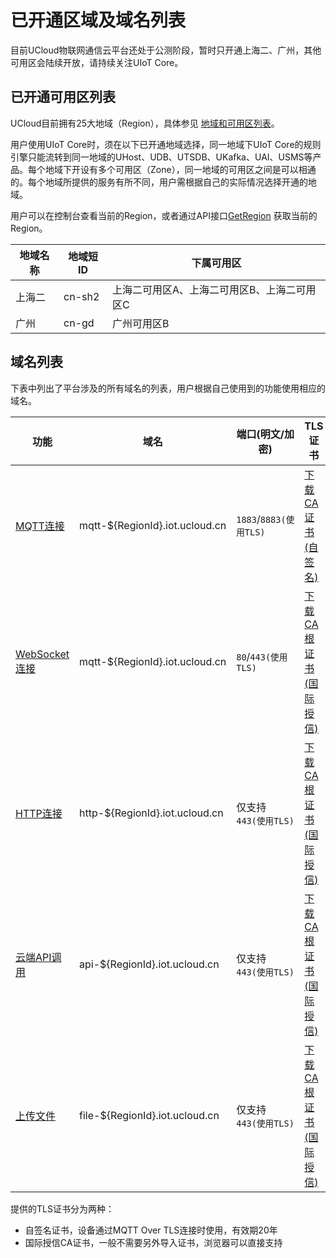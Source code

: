 # 已开通区域及域名列表


目前UCloud物联网通信云平台还处于公测阶段，暂时只开通上海二、广州，其他可用区会陆续开放，请持续关注UIoT Core。


## 已开通可用区列表

UCloud目前拥有25大地域（Region），具体参见 [地域和可用区列表](https://docs.ucloud.cn/api/summary/regionlist)。 

用户使用UIoT Core时，须在以下已开通地域选择，同一地域下UIoT Core的规则引擎只能流转到同一地域的UHost、UDB、UTSDB、UKafka、UAI、USMS等产品。每个地域下开设有多个可用区（Zone），同一地域的可用区之间是可以相通的。每个地域所提供的服务有所不同，用户需根据自己的实际情况选择开通的地域。

用户可以在控制台查看当前的Region，或者通过API接口[GetRegion](https://docs.ucloud.cn/api/summary/regionlist?id=getregion) 获取当前的Region。

|地域名称|地域短ID|下属可用区|
|----|----|----|
|上海二|cn-sh2|上海二可用区A、上海二可用区B、上海二可用区C|
|广州|cn-gd|广州可用区B|


## 域名列表

下表中列出了平台涉及的所有域名的列表，用户根据自己使用到的功能使用相应的域名。


|功能|域名|端口(明文/加密)|TLS证书|
|----|----|----|----|
|[MQTT连接](uiot-core/device_develop_guide/deviceconnect/mqttconnect)|mqtt-$\{RegionId\}.iot.ucloud.cn |`1883`/`8883(使用TLS)`|[下载CA证书(自签名)](http://uiot.cn-sh2.ufileos.com/ca-cert.pem)|
|[WebSocket连接](uiot-core/device_develop_guide/deviceconnect/websocketconnect)|mqtt-$\{RegionId\}.iot.ucloud.cn|`80`/`443(使用TLS)`|[下载CA根证书(国际授信)](http://uiot.cn-sh2.ufileos.com/DigiCertRootCA.cer)|
|[HTTP连接](uiot-core/device_develop_guide/deviceconnect/httpconnect)|http-$\{RegionId\}.iot.ucloud.cn|仅支持`443(使用TLS)`|[下载CA根证书(国际授信)](http://uiot.cn-sh2.ufileos.com/DigiCertRootCA.cer)|
|[云端API调用](uiot-core/api_guide/api_guidehelp)|api-$\{RegionId\}.iot.ucloud.cn|仅支持`443(使用TLS)`|[下载CA根证书(国际授信)](http://uiot.cn-sh2.ufileos.com/DigiCertRootCA.cer)|
|[上传文件](uiot-core/device_develop_guide/uploadfile)|file-$\{RegionId\}.iot.ucloud.cn|仅支持`443(使用TLS)`|[下载CA根证书(国际授信)](http://uiot.cn-sh2.ufileos.com/DigiCertRootCA.cer)|



提供的TLS证书分为两种：

 - 自签名证书，设备通过MQTT Over TLS连接时使用，有效期20年
 - 国际授信CA证书，一般不需要另外导入证书，浏览器可以直接支持

